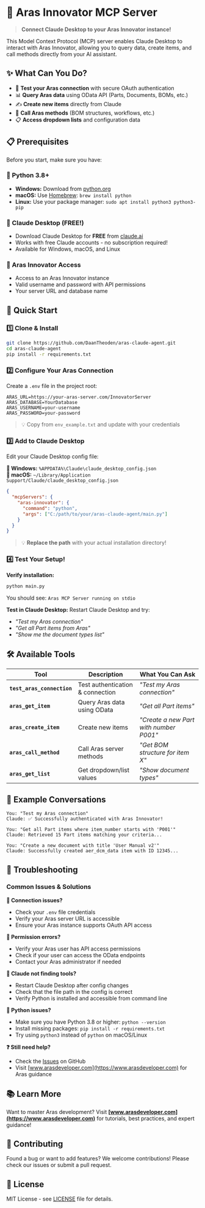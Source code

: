 # 🚀 Aras Innovator MCP Server

> **Connect Claude Desktop to your Aras Innovator instance!**

This Model Context Protocol (MCP) server enables Claude Desktop to interact with Aras Innovator, allowing you to query data, create items, and call methods directly from your AI assistant.

## ✨ What Can You Do?

- 🔐 **Test your Aras connection** with secure OAuth authentication
- 📊 **Query Aras data** using OData API (Parts, Documents, BOMs, etc.)
- ✍️ **Create new items** directly from Claude
- 🔧 **Call Aras methods** (BOM structures, workflows, etc.)
- 📋 **Access dropdown lists** and configuration data

## 📋 Prerequisites

Before you start, make sure you have:

### 🐍 Python 3.8+
- **Windows:** Download from [python.org](https://www.python.org/downloads/)
- **macOS:** Use [Homebrew](https://brew.sh/): `brew install python`
- **Linux:** Use your package manager: `sudo apt install python3 python3-pip`

### 🤖 Claude Desktop (FREE!)
- Download Claude Desktop for **FREE** from [claude.ai](https://claude.ai/download)
- Works with free Claude accounts - no subscription required!
- Available for Windows, macOS, and Linux

### 🏢 Aras Innovator Access
- Access to an Aras Innovator instance
- Valid username and password with API permissions
- Your server URL and database name

## 🎯 Quick Start

### 1️⃣ Clone & Install
```bash
git clone https://github.com/DaanTheoden/aras-claude-agent.git
cd aras-claude-agent
pip install -r requirements.txt
```

### 2️⃣ Configure Your Aras Connection
Create a `.env` file in the project root:
```env
ARAS_URL=https://your-aras-server.com/InnovatorServer
ARAS_DATABASE=YourDatabase
ARAS_USERNAME=your-username
ARAS_PASSWORD=your-password
```
> 💡 Copy from `env_example.txt` and update with your credentials

### 3️⃣ Add to Claude Desktop
Edit your Claude Desktop config file:

**📁 Windows:** `%APPDATA%\Claude\claude_desktop_config.json`  
**📁 macOS:** `~/Library/Application Support/Claude/claude_desktop_config.json`

```json
{
  "mcpServers": {
    "aras-innovator": {
      "command": "python",
      "args": ["C:/path/to/your/aras-claude-agent/main.py"]
    }
  }
}
```

> 💡 **Replace the path** with your actual installation directory!

### 4️⃣ Test Your Setup!

**Verify installation:**
```bash
python main.py
```
You should see: `Aras MCP Server running on stdio`

**Test in Claude Desktop:**
Restart Claude Desktop and try:
- *"Test my Aras connection"*
- *"Get all Part items from Aras"*
- *"Show me the document types list"*

## 🛠️ Available Tools

| Tool | Description | What You Can Ask |
|------|-------------|------------------|
| **`test_aras_connection`** | Test authentication & connection | *"Test my Aras connection"* |
| **`aras_get_item`** | Query Aras data using OData | *"Get all Part items"* |
| **`aras_create_item`** | Create new items | *"Create a new Part with number P001"* |
| **`aras_call_method`** | Call Aras server methods | *"Get BOM structure for item X"* |
| **`aras_get_list`** | Get dropdown/list values | *"Show document types"* |

## 💬 Example Conversations

```
You: "Test my Aras connection"
Claude: ✅ Successfully authenticated with Aras Innovator!

You: "Get all Part items where item_number starts with 'P001'"
Claude: Retrieved 15 Part items matching your criteria...

You: "Create a new document with title 'User Manual v2'"
Claude: Successfully created aer_dcm_data item with ID 12345...
```

## 🔧 Troubleshooting

### Common Issues & Solutions

**🔗 Connection issues?**
- Check your `.env` file credentials
- Verify your Aras server URL is accessible
- Ensure your Aras instance supports OAuth API access

**🔐 Permission errors?**
- Verify your Aras user has API access permissions
- Check if your user can access the OData endpoints
- Contact your Aras administrator if needed

**🤖 Claude not finding tools?**
- Restart Claude Desktop after config changes
- Check that the file path in the config is correct
- Verify Python is installed and accessible from command line

**🐍 Python issues?**
- Make sure you have Python 3.8 or higher: `python --version`
- Install missing packages: `pip install -r requirements.txt`
- Try using `python3` instead of `python` on macOS/Linux

**❓ Still need help?**
- Check the [Issues](https://github.com/DaanTheoden/aras-claude-agent/issues) on GitHub
- Visit [www.arasdeveloper.com](https://www.arasdeveloper.com) for Aras guidance

## 📚 Learn More

Want to master Aras development? Visit **[www.arasdeveloper.com](https://www.arasdeveloper.com)** for tutorials, best practices, and expert guidance!

## 🤝 Contributing

Found a bug or want to add features? We welcome contributions! Please check our issues or submit a pull request.

## 📄 License

MIT License - see [LICENSE](LICENSE) file for details. 